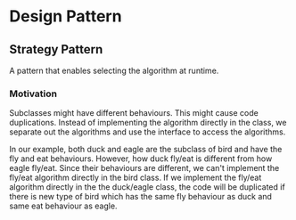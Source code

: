 # Design Pattern

## Strategy Pattern
A pattern that enables selecting the algorithm at runtime. 

### Motivation
Subclasses might have different behaviours. This might cause code duplications. Instead of implementing the algorithm directly in the class, we separate out the algorithms and use the interface to access the algorithms.

In our example, both duck and eagle are the subclass of bird and have the fly and eat behaviours. However, how duck fly/eat is different from how eagle fly/eat. Since their behaviours are different, we can't implement the fly/eat algorithm directly in the bird class. If we implement the fly/eat algorithm directly in the the duck/eagle class, the code will be duplicated if there is new type of bird which has the same fly behaviour as duck and same eat behaviour as eagle. 